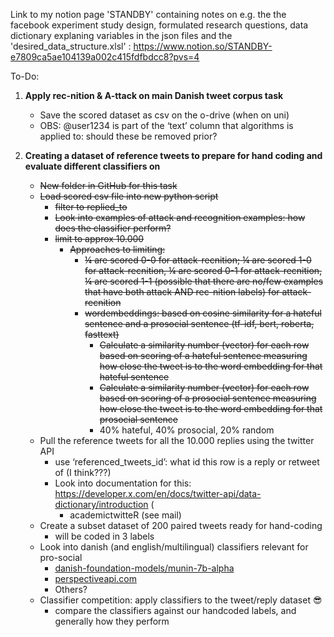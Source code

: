 Link to my notion page 'STANDBY' containing notes on e.g. the the facebook experiment study design, formulated research questions, data dictionary explaning variables in the json files and the 'desired_data_structure.xlsl'  : https://www.notion.so/STANDBY-e7809ca5ae104139a002c415fdfbdcc8?pvs=4 

To-Do:

1.  **Apply rec-nition & A-ttack on main Danish tweet corpus task**
    - Save the scored dataset as csv on the o-drive (when on uni)
    - OBS: @user1234 is part of the ‘text’ column that algorithms is applied to: should these be removed prior?
    
2. **Creating a dataset of reference tweets to prepare for hand coding and evaluate different classifiers on**
    - ~~New folder in GitHub for this task~~
    - ~~Load scored csv file into new python script~~
        - ~~filter to replied_to~~
        - ~~Look into examples of attack and recognition examples: how does the classifier perform?~~
        - ~~limit to approx 10.000~~
            - ~~Approaches to limiting:~~
                - ~~¼ are scored 0-0 for attack-recnition; ¼ are scored 1-0 for attack-recnition, ¼ are scored 0-1 for attack-recnition, ¼ are scored 1-1 (possible that there are no/few examples that have both attack AND rec-nition labels) for attack-recnition~~
                - ~~wordembeddings: based on cosine similarity for a hateful sentence and a prosocial sentence (tf-idf, bert, roberta, fasttext)~~
                    - ~~Calculate a similarity number (vector) for each row based on scoring of a hateful sentence measuring how close the tweet is to the word embedding for that hateful sentence~~
                    - ~~Calculate a similarity number (vector) for each row based on scoring of a prosocial sentence measuring how close the tweet is to the word embedding for that prosocial sentence~~
                    - 40% hateful, 40% prosocial, 20% random
    - Pull the reference tweets for all the 10.000 replies using the twitter API
        - use ‘referenced_tweets_id’: what id this row is a reply or retweet of (I think???)
        - Look into documentation for this: https://developer.x.com/en/docs/twitter-api/data-dictionary/introduction (
            - academictwitteR (see mail)
    - Create a subset dataset of 200 paired tweets ready for hand-coding
        - will be coded in 3 labels
    - Look into danish (and english/multilingual) classifiers relevant for pro-social
        - [danish-foundation-models/munin-7b-alpha](https://huggingface.co/danish-foundation-models/munin-7b-alpha)
        - [perspectiveapi.com](https://www.perspectiveapi.com/)
        - Others?
    - Classifier competition: apply classifiers to the tweet/reply dataset 😎
        - compare the classifiers against our handcoded labels, and generally how they perform
